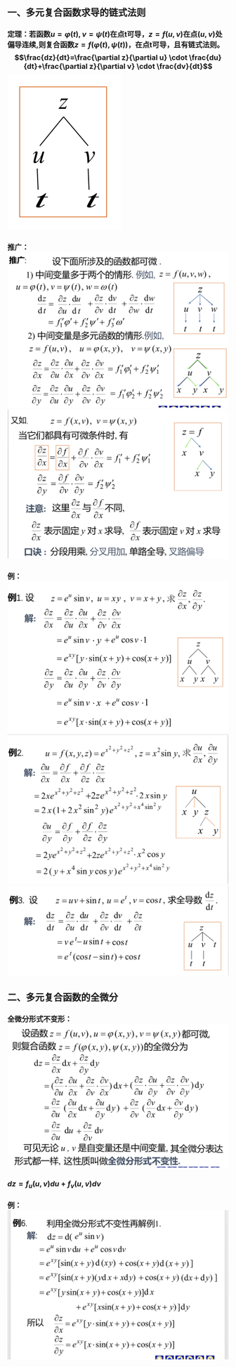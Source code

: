 ## 一、多元复合函数求导的链式法则
### 定理：若函数$u=\varphi(t),v=\psi(t)$在点t可导，$z=f(u,v)$在点$(u,v)$处偏导连续,则复合函数$z=f(\varphi(t),\psi(t))$，在点t可导，且有链式法则。$$\frac{dz}{dt}=\frac{\partial z}{\partial u} \cdot \frac{du}{dt}+\frac{\partial z}{\partial v} \cdot \frac{dv}{dt}$$![](assets/markdown-img-paste-20180408201512639.png)

### 推广：![](assets/markdown-img-paste-2018040820174115.png)![](assets/markdown-img-paste-2018040820191327.png)

### 例：![](assets/markdown-img-paste-20180408202104229.png)![](assets/markdown-img-paste-20180408202112738.png)![](assets/markdown-img-paste-20180408202126413.png)

## 二、多元复合函数的全微分
### 全微分形式不变形：![](assets/markdown-img-paste-20180411212346765.png)
### $dz=f_u(u,v)du+f_v(u,v)dv$
### 例：![](assets/markdown-img-paste-20180411212400760.png)
